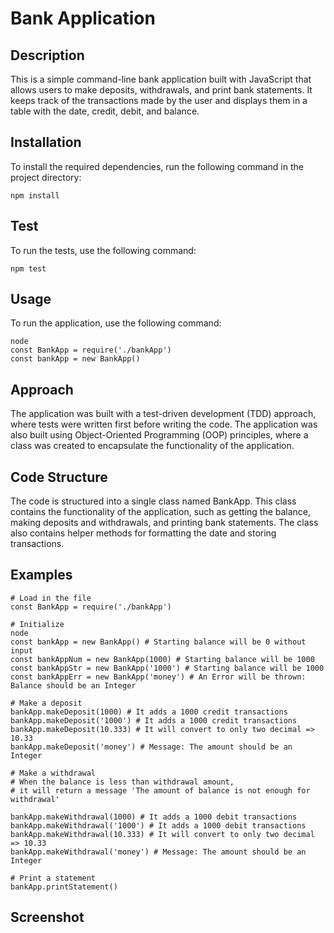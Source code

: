 # Bank Application

## Description

This is a simple command-line bank application built with JavaScript that allows users to make deposits, withdrawals, and print bank statements.
It keeps track of the transactions made by the user and displays them in a table with the date, credit, debit, and balance.

## Installation

To install the required dependencies, run the following command in the project directory:

```
npm install
```

## Test

To run the tests, use the following command:

```
npm test
```

## Usage

To run the application, use the following command:

```
node
const BankApp = require('./bankApp')
const bankApp = new BankApp()
```

## Approach

The application was built with a test-driven development (TDD) approach, where tests were written first before writing the code.
The application was also built using Object-Oriented Programming (OOP) principles, where a class was created to encapsulate the functionality of the application.

## Code Structure

The code is structured into a single class named BankApp.
This class contains the functionality of the application, such as getting the balance, making deposits and withdrawals, and printing bank statements.
The class also contains helper methods for formatting the date and storing transactions.

## Examples

```
# Load in the file
const BankApp = require('./bankApp')

# Initialize
node
const bankApp = new BankApp() # Starting balance will be 0 without input
const bankAppNum = new BankApp(1000) # Starting balance will be 1000
const bankAppStr = new BankApp('1000') # Starting balance will be 1000
const bankAppErr = new BankApp('money') # An Error will be thrown: Balance should be an Integer

# Make a deposit
bankApp.makeDeposit(1000) # It adds a 1000 credit transactions
bankApp.makeDeposit('1000') # It adds a 1000 credit transactions
bankApp.makeDeposit(10.333) # It will convert to only two decimal => 10.33
bankApp.makeDeposit('money') # Message: The amount should be an Integer

# Make a withdrawal
# When the balance is less than withdrawal amount,
# it will return a message 'The amount of balance is not enough for withdrawal'

bankApp.makeWithdrawal(1000) # It adds a 1000 debit transactions
bankApp.makeWithdrawal('1000') # It adds a 1000 debit transactions
bankApp.makeWithdrawal(10.333) # It will convert to only two decimal => 10.33
bankApp.makeWithdrawal('money') # Message: The amount should be an Integer

# Print a statement
bankApp.printStatement()

```

## Screenshot
